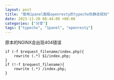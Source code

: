 ```yaml
---
layout: post
title: "使用1panel面板openresty的typecho伪静态规则"
date: 2023-11-20 08:44:09 +08:00
categories: ["分享"]
tags: ["typecho", "1panel", "openresty"]
---
```


原本的NGINX会出现404错误
```
if (-f $request_filename/index.php){
    rewrite (.*) $1/index.php;
}
if (!-f $request_filename){
    rewrite (.*) /index.php;
}
```